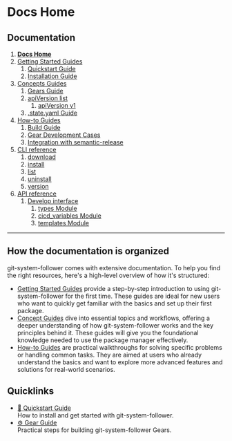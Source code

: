 # Docs Home
## Documentation
1. **[Docs Home](docs_home.md)**
2. [Getting Started Guides](getting_started.md)  
   1. [Quickstart Guide](getting_started/quickstart.md)
   2. [Installation Guide](getting_started/installation.md)
3. [Concepts Guides](concepts.md)  
   1. [Gears Guide](concepts/gears.md)
   2. [apiVersion list](concepts/api_version_list.md)
      1. [apiVersion v1](concepts/api_version_list/v1.md) 
   3. [.state.yaml Guide](concepts/state.md)
4. [How-to Guides](how_to.md)  
   1. [Build Guide](how_to/build.md)
   2. [Gear Development Cases](how_to/gear_development_cases.md)
   3. [Integration with semantic-release](how_to/integration_with_semantic_release.md)
5. [CLI reference](cli_reference.md) 
   1. [download](cli_reference/download.md)
   2. [install](cli_reference/install.md) 
   3. [list](cli_reference/list.md)
   4. [uninstall](cli_reference/uninstall.md)
   5. [version](cli_reference/version.md)
6. [API reference](api_reference.md)  
   1. [Develop interface](api_reference/develop_interface.md)  
      1. [types Module](api_reference/develop_interface/types.md)
      2. [cicd_variables Module](api_reference/develop_interface/cicd_variables.md)
      3. [templates Module](api_reference/develop_interface/templates.md)

---

## How the documentation is organized
git-system-follower comes with extensive documentation. To help you find the right resources, here's a high-level overview of how it's structured:

* [Getting Started Guides](getting_started.md) provide a step-by-step introduction to using git-system-follower for the first time. These guides are ideal for new users who want to quickly get familiar with the basics and set up their first package.
* [Concept Guides](concepts.md) dive into essential topics and workflows, offering a deeper understanding of how git-system-follower works and the key principles behind it. These guides will give you the foundational knowledge needed to use the package manager effectively.
* [How-to Guides](how_to.md) are practical walkthroughs for solving specific problems or handling common tasks. They are aimed at users who already understand the basics and want to explore more advanced features and solutions for real-world scenarios.

## Quicklinks
* [:wrench: Quickstart Guide](getting_started/quickstart.md)  
How to install and get started with git-system-follower.
* [:gear: Gear Guide](concepts/gears.md)  
Practical steps for building git-system-follower Gears.